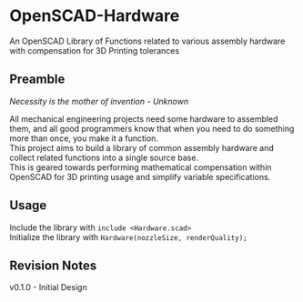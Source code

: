 # OpenSCAD-Hardware
An OpenSCAD Library of Functions related to various assembly hardware with compensation for 3D Printing tolerances

## Preamble

*Necessity is the mother of invention*
_- Unknown_


All mechanical engineering projects need some hardware to assembled them, and all good programmers know that when you need to do something more than once, you make it a function.<br>
This project aims to build a library of common assembly hardware and collect related functions into a single source base.<br>
This is geared towards performing mathematical compensation within OpenSCAD for 3D printing usage and simplify variable specifications.

## Usage

Include the library with `include <Hardware.scad>`<br>
Initialize the library with `Hardware(nozzleSize, renderQuality);`


## Revision Notes

v0.1.0 - Initial Design